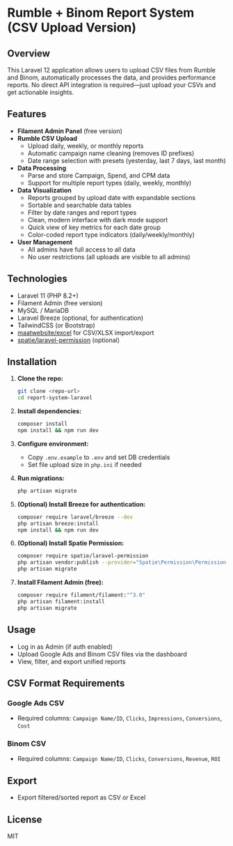 # Rumble + Binom Report System (CSV Upload Version)

## Overview
This Laravel 12 application allows users to upload CSV files from Rumble and Binom, automatically processes the data, and provides performance reports. No direct API integration is required—just upload your CSVs and get actionable insights.

## Features
- **Filament Admin Panel** (free version)
- **Rumble CSV Upload**
  - Upload daily, weekly, or monthly reports
  - Automatic campaign name cleaning (removes ID prefixes)
  - Date range selection with presets (yesterday, last 7 days, last month)
- **Data Processing**
  - Parse and store Campaign, Spend, and CPM data
  - Support for multiple report types (daily, weekly, monthly)
- **Data Visualization**
  - Reports grouped by upload date with expandable sections
  - Sortable and searchable data tables
  - Filter by date ranges and report types
  - Clean, modern interface with dark mode support
  - Quick view of key metrics for each date group
  - Color-coded report type indicators (daily/weekly/monthly)
- **User Management**
  - All admins have full access to all data
  - No user restrictions (all uploads are visible to all admins)

## Technologies
- Laravel 11 (PHP 8.2+)
- Filament Admin (free version)
- MySQL / MariaDB
- Laravel Breeze (optional, for authentication)
- TailwindCSS (or Bootstrap)
- [maatwebsite/excel](https://laravel-excel.com/) for CSV/XLSX import/export
- [spatie/laravel-permission](https://spatie.be/docs/laravel-permission) (optional)

## Installation
1. **Clone the repo:**
   ```bash
   git clone <repo-url>
   cd report-system-laravel
   ```
2. **Install dependencies:**
   ```bash
   composer install
   npm install && npm run dev
   ```
3. **Configure environment:**
   - Copy `.env.example` to `.env` and set DB credentials
   - Set file upload size in `php.ini` if needed
4. **Run migrations:**
   ```bash
   php artisan migrate
   ```
5. **(Optional) Install Breeze for authentication:**
   ```bash
   composer require laravel/breeze --dev
   php artisan breeze:install
   npm install && npm run dev
   ```
6. **(Optional) Install Spatie Permission:**
   ```bash
   composer require spatie/laravel-permission
   php artisan vendor:publish --provider="Spatie\Permission\PermissionServiceProvider"
   php artisan migrate
   ```

7. **Install Filament Admin (free):**
   ```bash
   composer require filament/filament:"^3.0"
   php artisan filament:install
   php artisan migrate
   ```

## Usage
- Log in as Admin (if auth enabled)
- Upload Google Ads and Binom CSV files via the dashboard
- View, filter, and export unified reports

## CSV Format Requirements
### Google Ads CSV
- Required columns: `Campaign Name/ID`, `Clicks`, `Impressions`, `Conversions`, `Cost`

### Binom CSV
- Required columns: `Campaign Name/ID`, `Clicks`, `Conversions`, `Revenue`, `ROI`

## Export
- Export filtered/sorted report as CSV or Excel

## License
MIT
